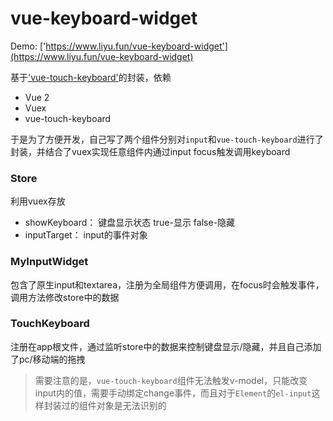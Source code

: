 # vue-keyboard-widget

Demo: ['https://www.liyu.fun/vue-keyboard-widget'](https://www.liyu.fun/vue-keyboard-widget)

基于['vue-touch-keyboard'](https://github.com/icebob/vue-touch-keyboard)的封装，依赖
- Vue 2
- Vuex
- vue-touch-keyboard

于是为了方便开发，自己写了两个组件分别对`input`和`vue-touch-keyboard`进行了封装，并结合了vuex实现任意组件内通过input focus触发调用keyboard

### Store
利用vuex存放
- showKeyboard： 键盘显示状态 true-显示 false-隐藏
- inputTarget： input的事件对象

### MyInputWidget
包含了原生input和textarea，注册为全局组件方便调用，在focus时会触发事件，调用方法修改store中的数据

### TouchKeyboard
注册在app根文件，通过监听store中的数据来控制键盘显示/隐藏，并且自己添加了pc/移动端的拖拽
> 需要注意的是，`vue-touch-keyboard`组件无法触发v-model，只能改变input内的值，需要手动绑定change事件，而且对于`Element`的`el-input`这样封装过的组件对象是无法识别的 
